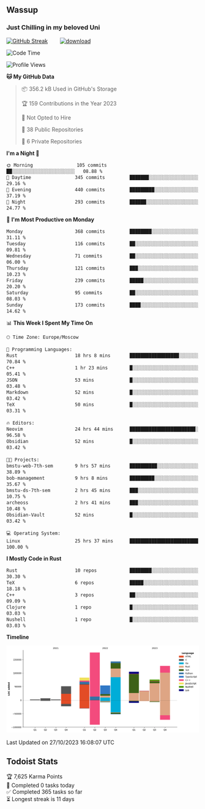 ## Wassup 
### Just Chilling in my beloved Uni 

<!--
-->

[![GitHub Streak](http://github-readme-streak-stats.herokuapp.com?user=archeoss&theme=shades-of-purple&hide_border=true&date_format=j%20M%5B%20Y%5D)](https://git.io/streak-stats)&nbsp;&nbsp;&nbsp;&nbsp;&nbsp;&nbsp;&nbsp;&nbsp;[![download](https://user-images.githubusercontent.com/68448737/147796309-d8b65b1d-4dde-40d9-b03a-2b42aaa6cd43.jpeg)
](http://bmstu.ru/)

<!--START_SECTION:waka-->
![Code Time](http://img.shields.io/badge/Code%20Time-1%2C957%20hrs%2037%20mins-blue)

![Profile Views](http://img.shields.io/badge/Profile%20Views-0-blue)

**🐱 My GitHub Data** 

> 📦 356.2 kB Used in GitHub's Storage 
 > 
> 🏆 159 Contributions in the Year 2023
 > 
> 🚫 Not Opted to Hire
 > 
> 📜 38 Public Repositories 
 > 
> 🔑 6 Private Repositories 
 > 
**I'm a Night 🦉** 

```text
🌞 Morning                105 commits         ██░░░░░░░░░░░░░░░░░░░░░░░   08.88 % 
🌆 Daytime                345 commits         ███████░░░░░░░░░░░░░░░░░░   29.16 % 
🌃 Evening                440 commits         █████████░░░░░░░░░░░░░░░░   37.19 % 
🌙 Night                  293 commits         ██████░░░░░░░░░░░░░░░░░░░   24.77 % 
```
📅 **I'm Most Productive on Monday** 

```text
Monday                   368 commits         ████████░░░░░░░░░░░░░░░░░   31.11 % 
Tuesday                  116 commits         ██░░░░░░░░░░░░░░░░░░░░░░░   09.81 % 
Wednesday                71 commits          ██░░░░░░░░░░░░░░░░░░░░░░░   06.00 % 
Thursday                 121 commits         ███░░░░░░░░░░░░░░░░░░░░░░   10.23 % 
Friday                   239 commits         █████░░░░░░░░░░░░░░░░░░░░   20.20 % 
Saturday                 95 commits          ██░░░░░░░░░░░░░░░░░░░░░░░   08.03 % 
Sunday                   173 commits         ████░░░░░░░░░░░░░░░░░░░░░   14.62 % 
```


📊 **This Week I Spent My Time On** 

```text
🕑︎ Time Zone: Europe/Moscow

💬 Programming Languages: 
Rust                     18 hrs 8 mins       ██████████████████░░░░░░░   70.84 % 
C++                      1 hr 23 mins        █░░░░░░░░░░░░░░░░░░░░░░░░   05.41 % 
JSON                     53 mins             █░░░░░░░░░░░░░░░░░░░░░░░░   03.48 % 
Markdown                 52 mins             █░░░░░░░░░░░░░░░░░░░░░░░░   03.42 % 
TeX                      50 mins             █░░░░░░░░░░░░░░░░░░░░░░░░   03.31 % 

🔥 Editors: 
Neovim                   24 hrs 44 mins      ████████████████████████░   96.58 % 
Obsidian                 52 mins             █░░░░░░░░░░░░░░░░░░░░░░░░   03.42 % 

🐱‍💻 Projects: 
bmstu-web-7th-sem        9 hrs 57 mins       ██████████░░░░░░░░░░░░░░░   38.89 % 
bob-management           9 hrs 8 mins        █████████░░░░░░░░░░░░░░░░   35.67 % 
bmstu-ds-7th-sem         2 hrs 45 mins       ███░░░░░░░░░░░░░░░░░░░░░░   10.75 % 
archeoss                 2 hrs 41 mins       ███░░░░░░░░░░░░░░░░░░░░░░   10.48 % 
Obsidian-Vault           52 mins             █░░░░░░░░░░░░░░░░░░░░░░░░   03.42 % 

💻 Operating System: 
Linux                    25 hrs 37 mins      █████████████████████████   100.00 % 
```

**I Mostly Code in Rust** 

```text
Rust                     10 repos            ████████░░░░░░░░░░░░░░░░░   30.30 % 
TeX                      6 repos             █████░░░░░░░░░░░░░░░░░░░░   18.18 % 
C++                      3 repos             ██░░░░░░░░░░░░░░░░░░░░░░░   09.09 % 
Clojure                  1 repo              █░░░░░░░░░░░░░░░░░░░░░░░░   03.03 % 
Nushell                  1 repo              █░░░░░░░░░░░░░░░░░░░░░░░░   03.03 % 
```



**Timeline**

![Lines of Code chart](https://raw.githubusercontent.com/archeoss/archeoss/master/assets/bar_graph.png)


 Last Updated on 27/10/2023 16:08:07 UTC
<!--END_SECTION:waka-->

## Todoist Stats

<!-- TODO-IST:START -->
🏆  7,625 Karma Points           
🌸  Completed 0 tasks today           
✅  Completed 365 tasks so far           
⏳  Longest streak is 11 days
<!-- TODO-IST:END -->
